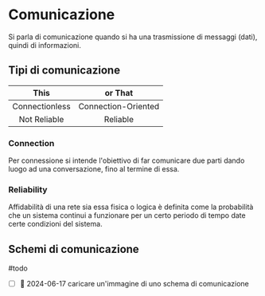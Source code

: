 # Comunicazione

Si parla di comunicazione quando si ha una trasmissione di messaggi (dati), quindi di informazioni.

## Tipi di comunicazione

|      This      |       or That       |
| :------------: | :-----------------: |
| Connectionless | Connection-Oriented |
|  Not Reliable  |      Reliable       |

### Connection

Per connessione si intende l'obiettivo di far comunicare due parti dando luogo ad una conversazione, fino al termine di essa.

### Reliability

Affidabilità di una rete sia essa fisica o logica è definita come la probabilità che un sistema continui a funzionare per un certo periodo di tempo date certe condizioni del sistema.

## Schemi di comunicazione

#todo 
- [ ] 📅 2024-06-17 caricare un'immagine di uno schema di comunicazione
